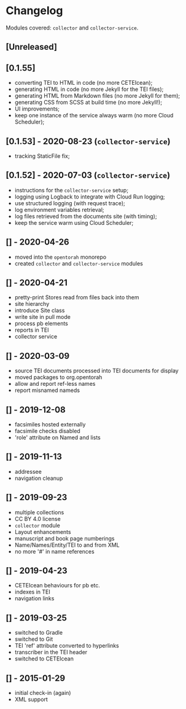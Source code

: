 # Changelog

Modules covered: `collector` and `collector-service`.

## [Unreleased]

## [0.1.55]
- converting TEI to HTML in code (no more CETEIcean);
- generating HTML in code (no more Jekyll for the TEI files);
- generating HTML from Markdown files (no more Jekyll for them);
- generating CSS from SCSS at build time (no more Jekyll!);
- UI improvements;
- keep one instance of the service always warm (no more Cloud Scheduler);

## [0.1.53] - 2020-08-23 (`collector-service`)
- tracking StaticFile fix;

## [0.1.52] - 2020-07-03 (`collector-service`)
- instructions for the `collector-service` setup;
- logging using Logback to integrate with Cloud Run logging;
- use structured logging (with request trace);
- log environment variables retrieval;
- log files retrieved from the documents site (with timing);
- keep the service warm using Cloud Scheduler;

## [] - 2020-04-26
- moved into the `opentorah` monorepo
- created `collector` and `collector-service` modules

## [] - 2020-04-21
- pretty-print Stores read from files back into them
- site hierarchy
- introduce Site class
- write site in pull mode
- process pb elements
- reports in TEI
- collector service

## [] - 2020-03-09
- source TEI documents processed into TEI documents for display
- moved packages to org.opentorah
- allow and report ref-less names
- report misnamed nameds
 
## [] - 2019-12-08
- facsimiles hosted externally
- facsimile checks disabled
- 'role' attribute on Named and lists
 
## [] - 2019-11-13
- addressee
- navigation cleanup

## [] - 2019-09-23
- multiple collections
- CC BY 4.0 license
- `collector` module
- Layout enhancements
- manuscript and book page numberings
- Name/Names/Entity/TEI to and from XML
- no more '#' in name references

## [] - 2019-04-23
- CETEIcean behaviours for pb etc.
- indexes in TEI
- navigation links

## [] - 2019-03-25
- switched to Gradle
- switched to Git
- TEI 'ref' attribute converted to hyperlinks
- transcriber in the TEI header
- switched to CETEIcean

## [] - 2015-01-29
- initial check-in (again)
- XML support
